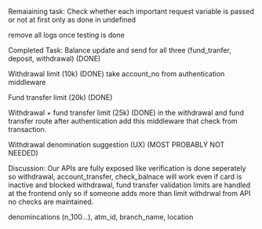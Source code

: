 Remaiaining task:
Check whether each important request variable is passed or not at first only as done in undefined

remove all logs once testing is done


Completed Task: 
Balance update and send for all three (fund_tranfer, deposit, withdrawal) (DONE)

Withdrawal limit (10k) (DONE)
    take account_no from authentication middleware

Fund transfer limit (20k) (DONE)

Withdrawal + fund transfer limit (25k) (DONE)
    in the withdrawal and fund transfer route after authentication add this middleware that check from transaction.

Withdrawal denomination suggestion (UX) (MOST PROBABLY NOT NEEDED)

Discussion: 
Our APIs are fully exposed
like verification is done seperately so withdrawal, account_transfer, check_balnace will work even if card is inactive and blocked
withdrawal, fund transfer validation limits are handled at the frontend only so if someone adds more than limit withdrwal from API no checks are maintained.

denomincations (n_100...), atm_id, branch_name, location